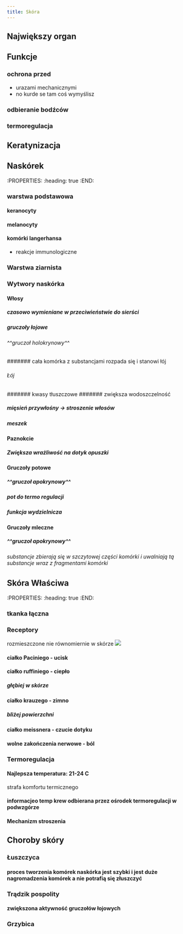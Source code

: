 ```yaml
---
title: Skóra
---
```


## Największy organ
## Funkcje
### ochrona przed
* urazami mechanicznymi
* no kurde se tam coś wymyślisz
### odbieranie bodźców
### termoregulacja
## Keratynizacja
## Naskórek
:PROPERTIES:
:heading: true
:END:
### warstwa podstawowa
#### keranocyty
#### melanocyty
#### komórki langerhansa
* reakcje immunologiczne
### Warstwa ziarnista
### Wytwory naskórka
#### Włosy
##### czasowo wymieniane w przeciwieństwie do sierści
##### gruczoły łojowe
###### ^^gruczoł holokrynowy^^
####### cała komórka z substancjami rozpada się i stanowi łój
###### Łój
####### kwasy tłuszczowe
####### zwiększa wodoszczelność
##### mięsień przywłośny → stroszenie włosów
##### meszek
#### Paznokcie
##### Zwiększa **wrażliwość na dotyk** opuszki
#### Gruczoły potowe
##### ^^gruczoł apokrynowy^^
##### pot do termo regulacji
##### funkcja wydzielnicza
#### Gruczoły mleczne
##### ^^gruczoł apokrynowy^^
###### substancje zbierają się w szczytowej części komórki i uwalniają tą substancje wraz z fragmentami komórki
## Skóra Właściwa
:PROPERTIES:
:heading: true
:END:
### tkanka łączna
### Receptory
rozmieszczone nie równomiernie w skórze
![](https://static.epodreczniki.pl/portal/f/res-minimized/R2tWdcWN7v2Tc/1594287958/1jBF28mssL7NoJE09oPpoE9NWYNefDtA.png)
#### ciałko Paciniego - ucisk
#### ciałko ruffiniego - ciepło
##### głębiej w skórze
#### ciałko krauzego - zimno
##### bliżej powierzchni
#### ciałko meissnera - czucie dotyku
#### wolne zakończenia nerwowe - ból
### Termoregulacja
#### Najlepsza temperatura: **21-24 C**
strafa komfortu termicznego
#### informacjeo temp krew odbierana przez ośrodek termoregulacji w podwzgórze
#### Mechanizm stroszenia
## Choroby skóry
### Łuszczyca
#### proces tworzenia komórek naskórka jest szybki i jest duże nagromadzenia komórek a nie  potrafią się złuszczyć
### Trądzik pospolity
#### zwiększona aktywność gruczołów łojowych
### Grzybica
####
